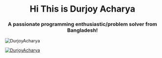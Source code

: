 <h1 align="center">Hi This is Durjoy Acharya</h1>
<h3 align="center">A passionate programming enthusiastic/problem solver  from Bangladesh!</h3>

<p align="left"> <img src="https://komarev.com/ghpvc/?username=DurjoyAcharya&label=Profile%20views&color=0e75b6&style=flat" alt="DurjoyAcharya" /> </p>
<p align="left"> <a href=https://www.facebook.com/Durjoy.Acharya/"" target="blank"><img src="https://img.shields.io/facebook/follow/Durjoy.Acharya?logo=facebook&style=for-the-badge" alt="DurjoyAcharya" /></a> </p>
